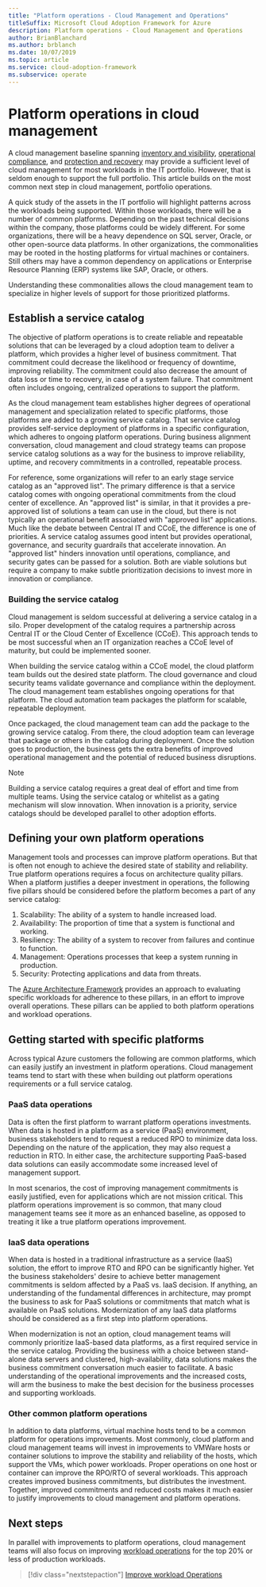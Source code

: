 ```yaml
---
title: "Platform operations - Cloud Management and Operations"
titleSuffix: Microsoft Cloud Adoption Framework for Azure
description: Platform operations - Cloud Management and Operations
author: BrianBlanchard
ms.author: brblanch
ms.date: 10/07/2019
ms.topic: article
ms.service: cloud-adoption-framework
ms.subservice: operate
---
```


# Platform operations in cloud management

A cloud management baseline spanning [inventory and visibility](./inventory.md), [operational compliance](./operational-compliance.md), and [protection and recovery](./protect.md) may provide a sufficient level of cloud management for most workloads in the IT portfolio. However, that is seldom enough to support the full portfolio. This article builds on the most common next step in cloud management, portfolio operations.

A quick study of the assets in the IT portfolio will highlight patterns across the workloads being supported. Within those workloads, there will be a number of common platforms. Depending on the past technical decisions within the company, those platforms could be widely different. For some organizations, there will be a heavy dependence on SQL server, Oracle, or other open-source data platforms. In other organizations, the commonalities may be rooted in the hosting platforms for virtual machines or containers. Still others may have a common dependency on applications or Enterprise Resource Planning (ERP) systems like SAP, Oracle, or others.

Understanding these commonalities allows the cloud management team to specialize in higher levels of support for those prioritized platforms.

## Establish a service catalog

The objective of platform operations is to create reliable and repeatable solutions that can be leveraged by a cloud adoption team to deliver a platform, which provides a higher level of business commitment. That commitment could decrease the likelihood or frequency of downtime, improving reliability. The commitment could also decrease the amount of data loss or time to recovery, in case of a system failure. That commitment often includes ongoing, centralized operations to support the platform.

As the cloud management team establishes higher degrees of operational management and specialization related to specific platforms, those platforms are added to a growing service catalog. That service catalog provides self-service deployment of platforms in a specific configuration, which adheres to ongoing platform operations. During business alignment conversation, cloud management and cloud strategy teams can propose service catalog solutions as a way for the business to improve reliability, uptime, and recovery commitments in a controlled, repeatable process.

For reference, some organizations will refer to an early stage service catalog as an "approved list". The primary difference is that a service catalog comes with ongoing operational commitments from the cloud center of excellence. An "approved list" is similar, in that it provides a pre-approved list of solutions a team can use in the cloud, but there is not typically an operational benefit associated with "approved list" applications. Much like the debate between Central IT and CCoE, the difference is one of priorities. A service catalog assumes good intent but provides operational, governance, and security guardrails that accelerate innovation. An "approved list" hinders innovation until operations, compliance, and security gates can be passed for a solution. Both are viable solutions but require a company to make subtle prioritization decisions to invest more in innovation or compliance.

### Building the service catalog

Cloud management is seldom successful at delivering a service catalog in a silo. Proper development of the catalog requires a partnership across Central IT or the Cloud Center of Excellence (CCoE). This approach tends to be most successful when an IT organization reaches a CCoE level of maturity, but could be implemented sooner.

When building the service catalog within a CCoE model, the cloud platform team builds out the desired state platform. The cloud governance and cloud security teams validate governance and compliance within the deployment. The cloud management team establishes ongoing operations for that platform. The cloud automation team packages the platform for scalable, repeatable deployment.

Once packaged, the cloud management team can add the package to the growing service catalog. From there, the cloud adoption team can leverage that package or others in the catalog during deployment. Once the solution goes to production, the business gets the extra benefits of improved operational management and the potential of reduced business disruptions.

> [!NOTE]
> Building a service catalog requires a great deal of effort and time from multiple teams. Using the service catalog or whitelist as a gating mechanism will slow innovation. When innovation is a priority, service catalogs should be developed parallel to other adoption efforts.

## Defining your own platform operations

Management tools and processes can improve platform operations. But that is often not enough to achieve the desired state of stability and reliability. True platform operations requires a focus on architecture quality pillars. When a platform justifies a deeper investment in operations, the following five pillars should be considered before the platform becomes a part of any service catalog:

1. Scalability: The ability of a system to handle increased load.
2. Availability: The proportion of time that a system is functional and working.
3. Resiliency: The ability of a system to recover from failures and continue to function.
4. Management: Operations processes that keep a system running in production.
5. Security: Protecting applications and data from threats.

The [Azure Architecture Framework](https://docs.microsoft.com/azure/architecture/guide/pillars) provides an approach to evaluating specific workloads for adherence to these pillars, in an effort to improve overall operations. These pillars can be applied to both platform operations and workload operations.

## Getting started with specific platforms

Across typical Azure customers the following are common platforms, which can easily justify an investment in platform operations. Cloud management teams tend to start with these when building out platform operations requirements or a full service catalog.

### PaaS data operations

Data is often the first platform to warrant platform operations investments. When data is hosted in a platform as a service (PaaS) environment, business stakeholders tend to request a reduced RPO to minimize data loss. Depending on the nature of the application, they may also request a reduction in RTO. In either case, the architecture supporting PaaS-based data solutions can easily accommodate some increased level of management support.

In most scenarios, the cost of improving management commitments is easily justified, even for applications which are not mission critical. This platform operations improvement is so common, that many cloud management teams see it more as an enhanced baseline, as opposed to treating it like a true platform operations improvement.

### IaaS data operations

When data is hosted in a traditional infrastructure as a service (IaaS) solution, the effort to improve RTO and RPO can be significantly higher. Yet the business stakeholders' desire to achieve better management commitments is seldom affected by a PaaS vs. IaaS decision. If anything, an understanding of the fundamental differences in architecture, may prompt the business to ask for PaaS solutions or commitments that match what is available on PaaS solutions. Modernization of any IaaS data platforms should be considered as a first step into platform operations.

When modernization is not an option, cloud management teams will commonly prioritize IaaS-based data platforms, as a first required service in the service catalog. Providing the business with a choice between stand-alone data servers and clustered, high-availability, data solutions makes the business commitment conversation much easier to facilitate. A basic understanding of the operational improvements and the increased costs, will arm the business to make the best decision for the business processes and supporting workloads.

### Other common platform operations

In addition to data platforms, virtual machine hosts tend to be a common platform for operations improvements. Most commonly, cloud platform and cloud management teams will invest in improvements to VMWare hosts or container solutions to improve the stability and reliability of the hosts, which support the VMs, which power workloads. Proper operations on one host or container can improve the RPO/RTO of several workloads. This approach creates improved business commitments, but distributes the investment. Together, improved commitments and reduced costs makes it much easier to justify improvements to cloud management and platform operations.

## Next steps

In parallel with improvements to platform operations, cloud management teams will also focus on improving [workload operations](./workload.md) for the top 20% or less of production workloads.

> [!div class="nextstepaction"]
> [Improve workload Operations](./workload.md)
